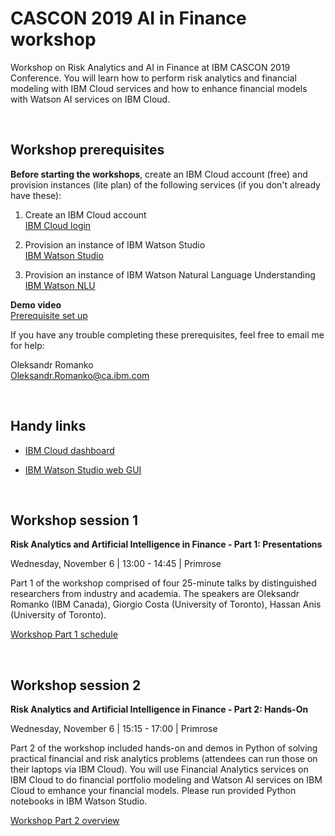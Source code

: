 # CASCON 2019 AI in Finance workshop

Workshop on Risk Analytics and AI in Finance at IBM CASCON 2019 Conference. You will learn how to perform risk analytics and financial modeling with IBM Cloud services and how to enhance financial models with Watson AI services on IBM Cloud.

<p>&nbsp;</p>


## Workshop prerequisites
**Before starting the workshops**, create an IBM Cloud account (free) and provision instances (lite plan) of the following services (if you don't already have these):
<ol>
<li>
<p>Create an IBM Cloud account<br/>
<a href="https://cloud.ibm.com/login">IBM Cloud login</a></p>
</li>
<li>
<p>Provision an instance of IBM Watson Studio<br/>
<a href="https://cloud.ibm.com/catalog/services/watson-studio">IBM Watson Studio</a></p>
</li>
<li>
<p>Provision an instance of IBM Watson Natural Language Understanding<br/>
<a href="https://cloud.ibm.com/catalog/services/natural-language-understanding">IBM Watson NLU</a></p>
</li>
</ol>

**Demo video**<br/>
<a href="https://youtu.be/8ZQ4cSH6-qE">Prerequisite set up</a>

If you have any trouble completing these prerequisites, feel free to email me for help:

Oleksandr Romanko<br/>
<a mail="Oleksandr.Romanko@ca.ibm.com">Oleksandr.Romanko@ca.ibm.com</a>

<p>&nbsp;</p>


## Handy links

<ul>
<li>
<p><a href="https://cloud.ibm.com/resources">IBM Cloud dashboard</a></p>
</li>
<li>
<p><a href="https://dataplatform.cloud.ibm.com/home">IBM Watson Studio web GUI</a></p>
</li>
</ul>

<p>&nbsp;</p>


## Workshop session 1
**Risk Analytics and Artificial Intelligence in Finance - Part 1: Presentations**

Wednesday, November 6 | 13:00 - 14:45 | Primrose

Part 1 of the workshop comprised of four 25-minute talks by distinguished researchers from industry and academia. The speakers are Oleksandr Romanko (IBM Canada), Giorgio Costa (University of Toronto), Hassan Anis (University of Toronto).

[Workshop Part 1 schedule](https://github.com/OlekRomanko/CASCON-2019_AI_in_Finance-workshop/blob/master/Workshop-Part1.md)

<p>&nbsp;</p>

## Workshop session 2
**Risk Analytics and Artificial Intelligence in Finance - Part 2: Hands-On**

Wednesday, November 6 | 15:15 - 17:00 | Primrose

Part 2 of the workshop included hands-on and demos in Python of solving practical financial and risk analytics problems (attendees can run those on their laptops via IBM Cloud). You will use Financial Analytics services on IBM Cloud to do financial portfolio modeling and Watson AI services on IBM Cloud to emhance your financial models. Please run provided Python notebooks in IBM Watson Studio.

[Workshop Part 2 overview](https://github.com/OlekRomanko/CASCON-2019_AI_in_Finance-workshop/blob/master/Workshop-Part2.md)
